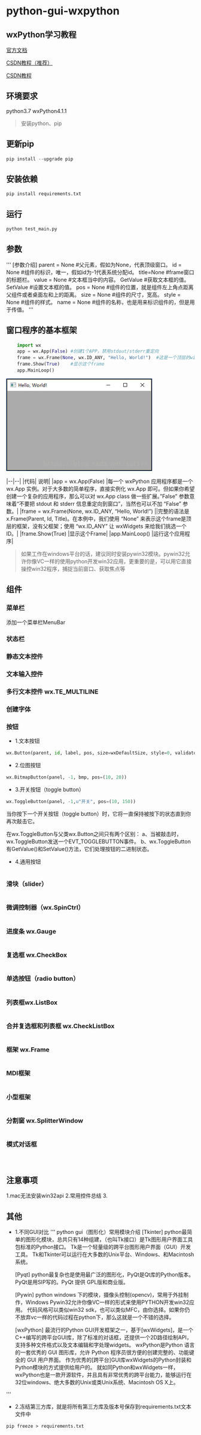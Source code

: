 # python-gui-wxpython

## wxPython学习教程

[官方文档](http://wiki.wxpython.org/Getting%20Started)

[CSDN教程（推荐）](https://blog.csdn.net/chenghit/article/details/50421090)

[CSDN教程](https://blog.csdn.net/shaxiaozilove/article/details/51638054)


## 环境要求

python3.7
wxPython4.1.1

>安装python、pip

## 更新pip

```python
pip install --upgrade pip
```

## 安装依赖
```python
pip install requirements.txt
```

## 运行

```python
python test_main.py
```

## 参数

'''
    [参数介绍]
    parent = None   #父元素，假如为None，代表顶级窗口。
    id = None       #组件的标识，唯一，假如id为-1代表系统分配id。
    title=None      #frame窗口的标题栏。
    value = None    #文本框当中的内容。
    GetValue        #获取文本框的值。
    SetValue        #设置文本框的值。
    pos = None      #组件的位置，就是组件左上角点距离父组件或者桌面左和上的距离。
    size = None     #组件的尺寸，宽高。
    style = None    #组件的样式。
    name = None     #组件的名称，也是用来标识组件的，但是用于传值。
'''

## 窗口程序的基本框架

```python
    import wx
    app = wx.App(False) #创建1个APP，禁用stdout/stderr重定向
    frame = wx.Frame(None, wx.ID_ANY, "Hello, World!")  #这是一个顶层的window
    frame.Show(True)    #显示这个frame
    app.MainLoop()
```
![img](./static/demo.jpg)

|--|--|
|代码|	说明|
|app = wx.App(False)	|每一个 wxPython 应用程序都是一个 wx.App 实例。对于大多数的简单程序，直接实例化 wx.App 即可。但如果你希望创建一个复杂的应用程序，那么可以对 wx.App class 做一些扩展。”False” 参数意味着“不要把 stdout 和 stderr 信息重定向到窗口”，当然也可以不加 “False” 参数。|
|frame = wx.Frame(None, wx.ID_ANY, “Hello, World!”)	||完整的语法是 x.Frame(Parent, Id, Title)。在本例中，我们使用 “None” 来表示这个frame是顶层的框架，没有父框架；使用 “wx.ID_ANY” 让 wxWidgets 来给我们挑选一个ID。|
|frame.Show(True)	|显示这个Frame|
|app.MainLoop()	|运行这个应用程序|

>如果工作在windows平台的话，建议同时安装pywin32模块。pywin32允许你像VC一样的使用python开发win32应用，更重要的是，可以用它直接操控win32程序，捕捉当前窗口、获取焦点等


## 组件

### 菜单栏
添加一个菜单栏MenuBar

### 状态栏
### 静态文本控件
### 文本输入控件
### 多行文本控件 wx.TE_MULTILINE
### 创建字体
### 按钮
* 1.文本按钮 
```python
wx.Button(parent, id, label, pos, size=wxDefaultSize, style=0, validator, name="button")
```

* 2.位图按钮
```python
wx.BitmapButton(panel, -1, bmp, pos=(10, 20))
```

* 3.开关按钮（toggle button）
```python
wx.ToggleButton(panel, -1,u"开关", pos=(10, 150))
```
当你按下一个开关按钮（toggle button）时，它将一直保持被按下的状态直到你再次敲击它。

在wx.ToggleButton与父类wx.Button之间只有两个区别：
    a、当被敲击时，wx.ToggleButton发送一个EVT_TOGGLEBUTTON事件。
    b、wx.ToggleButton有GetValue()和SetValue()方法，它们处理按钮的二进制状态。

* 4.通用按钮
```python
```

### 滑块（slider）
```python
```

### 微调控制器（wx.SpinCtrl）
```python
```

### 进度条 wx.Gauge
```python
```

### 复选框 wx.CheckBox
```python
```

### 单选按钮（radio button）
```python
```

### 列表框wx.ListBox
```python
```

### 合并复选框和列表框 wx.CheckListBox
```python
```

### 框架 wx.Frame
```python
```

### MDI框架
```python
```

### 小型框架
```python
```

### 分割窗 wx.SplitterWindow
```python
```

### 模式对话框
```python
```

### 
```python
```



## 注意事项

1.mac无法安装win32api
2.常用控件总结
3.

## 其他

* 1.不同GUI对比
'''
    python gui（图形化）常用模块介绍
    [Tkinter]
    python最简单的图形化模块，总共只有14种组建，（也叫Tk接口）是Tk图形用户界面工具包标准的Python接口。
    Tk是一个轻量级的跨平台图形用户界面（GUI）开发工具。
    Tk和Tkinter可以运行在大多数的Unix平台、Windows、和Macintosh系统。
    
    [Pyqt]
    python最复杂也是使用最广泛的图形化，PyQt是Qt库的Python版本。PyQt是用SIP写的。PyQt 提供 GPL版和商业版。
    
    [Pywin]
    python windows 下的模块，摄像头控制(opencv)，常用于外挂制作，Windows Pywin32允许你像VC一样的形式来使用PYTHON开发win32应用。
    代码风格可以类似win32 sdk，也可以类似MFC，由你选择。如果你仍不放弃vc一样的代码过程在python下，那么这就是一个不错的选择。
    
    [wxPython]
    最流行的Python GUI开发框架之一，基于[wxWidgets]，是一个C++编写的跨平台GUI库，除了标准的对话框，还提供一个2D路径绘制API，支持多种文件格式以及文本编辑和字处理widgets。
    wxPython是Python 语言的一套优秀的 GUI 图形库，允许 Python 程序员很方便的创建完整的、功能键全的 GUI 用户界面。
    作为优秀的[跨平台]GUI库wxWidgets的Python封装和Python模块的方式提供给用户的。
    就如同Python和wxWidgets一样，wxPython也是一款开源软件，并且具有非常优秀的跨平台能力，能够运行在32位windows、绝大多数的Unix或类Unix系统、Macintosh OS X上。

'''

* 2.冻结第三方库，就是将所有第三方库及版本号保存到requirements.txt文本文件中
```shell
pip freeze > requirements.txt
```



